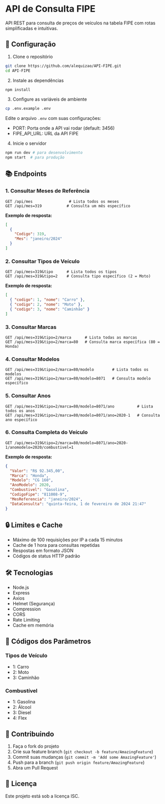 # API de Consulta FIPE

API REST para consulta de preços de veículos na tabela FIPE com rotas simplificadas e intuitivas.

## 🚀 Configuração

1. Clone o repositório
```bash
git clone https://github.com/alequizao/API-FIPE.git
cd API-FIPE
```

2. Instale as dependências
```bash
npm install
```

3. Configure as variáveis de ambiente
```bash
cp .env.example .env
```
Edite o arquivo `.env` com suas configurações:
- PORT: Porta onde a API vai rodar (default: 3456)
- FIPE_API_URL: URL da API FIPE

4. Inicie o servidor
```bash
npm run dev # para desenvolvimento
npm start  # para produção
```

## 📚 Endpoints

### 1. Consultar Meses de Referência

```http
GET /api/mes                # Lista todos os meses
GET /api/mes=319           # Consulta um mês específico
```

**Exemplo de resposta:**
```json
[
  {
    "Codigo": 319,
    "Mes": "janeiro/2024"
  }
]
```

### 2. Consultar Tipos de Veículo

```http
GET /api/mes=319&tipo      # Lista todos os tipos
GET /api/mes=319&tipo=2    # Consulta tipo específico (2 = Moto)
```

**Exemplo de resposta:**
```json
[
  { "codigo": 1, "nome": "Carro" },
  { "codigo": 2, "nome": "Moto" },
  { "codigo": 3, "nome": "Caminhão" }
]
```

### 3. Consultar Marcas

```http
GET /api/mes=319&tipo=2/marca      # Lista todas as marcas
GET /api/mes=319&tipo=2/marca=80   # Consulta marca específica (80 = Honda)
```

### 4. Consultar Modelos

```http
GET /api/mes=319&tipo=2/marca=80/modelo        # Lista todos os modelos
GET /api/mes=319&tipo=2/marca=80/modelo=8071   # Consulta modelo específico
```

### 5. Consultar Anos

```http
GET /api/mes=319&tipo=2/marca=80/modelo=8071/ano          # Lista todos os anos
GET /api/mes=319&tipo=2/marca=80/modelo=8071/ano=2020-1   # Consulta ano específico
```

### 6. Consulta Completa do Veículo

```http
GET /api/mes=319&tipo=2/marca=80/modelo=8071/ano=2020-1/anomodelo=2020/combustivel=1
```

**Exemplo de resposta:**
```json
{
  "Valor": "R$ 92.345,00",
  "Marca": "Honda",
  "Modelo": "CG 160",
  "AnoModelo": 2020,
  "Combustivel": "Gasolina",
  "CodigoFipe": "811008-9",
  "MesReferencia": "janeiro/2024",
  "DataConsulta": "quinta-feira, 1 de fevereiro de 2024 21:47"
}
```

## 🔒 Limites e Cache

- Máximo de 100 requisições por IP a cada 15 minutos
- Cache de 1 hora para consultas repetidas
- Respostas em formato JSON
- Códigos de status HTTP padrão

## 🛠 Tecnologias

- Node.js
- Express
- Axios
- Helmet (Segurança)
- Compression
- CORS
- Rate Limiting
- Cache em memória

## 📝 Códigos dos Parâmetros

### Tipos de Veículo
- 1: Carro
- 2: Moto
- 3: Caminhão

### Combustível
- 1: Gasolina
- 2: Álcool
- 3: Diesel
- 4: Flex

## 🤝 Contribuindo

1. Faça o fork do projeto
2. Crie sua feature branch (`git checkout -b feature/AmazingFeature`)
3. Commit suas mudanças (`git commit -m 'Add some AmazingFeature'`)
4. Push para a branch (`git push origin feature/AmazingFeature`)
5. Abra um Pull Request

## 📄 Licença

Este projeto está sob a licença ISC.
